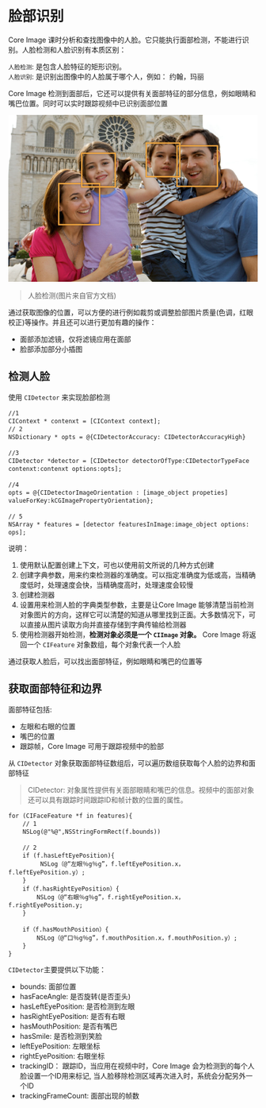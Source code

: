 # 脸部识别

Core Image 课时分析和查找图像中的人脸。它只能执行面部检测，不能进行识别。人脸检测和人脸识别有本质区别：   

`人脸检测`: 是包含人脸特征的矩形识别。  
`人脸识别`: 是识别出图像中的人脸属于哪个人，例如： 约翰，玛丽     

Core Image 检测到面部后，它还可以提供有关面部特征的部分信息，例如眼睛和嘴巴位置。同时可以实时跟踪视频中已识别面部位置    


![](../../assets/translation/face_detection_2x.png)
> 人脸检测(图片来自官方文档)


通过获取图像的位置，可以方便的进行例如裁剪或调整脸部图片质量(色调，红眼校正)等操作。并且还可以进行更加有趣的操作：  
* 面部添加滤镜，仅将滤镜应用在面部  
* 脸部添加部分小插图   


## 检测人脸   
使用 `CIDetector` 来实现脸部检测  

```
//1 
CIContext * contenxt = [CIContext context];
// 2
NSDictionary * opts = @{CIDetectorAccuracy: CIDetectorAccuracyHigh}  

//3
CIDetector *detector = [CIDetector detectorOfType:CIDetectorTypeFace  contenxt:contenxt options:opts];  

//4
opts = @{CIDetectorImageOrientation : [image_object propeties] valueForKey:kCGImagePropertyOrientation};

// 5
NSArray * features = [detector featuresInImage:image_object options: ops];
```
说明：    
1. 使用默认配置创建上下文，可也以使用前文所说的几种方式创建  
2. 创建字典参数，用来约束检测器的准确度。可以指定准确度为低或高，当精确度低时，处理速度会快，当精确度高时，处理速度会较慢   
3. 创建检测器  
4. 设置用来检测人脸的字典类型参数，主要是让Core Image 能够清楚当前检测对象图片的方向，这样它可以清楚的知道从哪里找到正面。大多数情况下，可以直接从图片读取方向并直接存储到字典传输给检测器    
5. 使用检测器开始检测，__检测对象必须是一个 `CIImage` 对象。__ Core Image 将返回一个 `CIFeature` 对象数组，每个对象代表一个人脸    

通过获取人脸后，可以找出面部特征，例如眼睛和嘴巴的位置等   


## 获取面部特征和边界  
面部特征包括:  
* 左眼和右眼的位置  
* 嘴巴的位置  
* 跟踪帧，Core Image 可用于跟踪视频中的脸部

从 `CIDetector` 对象获取面部特征数组后，可以遍历数组获取每个人脸的边界和面部特征   
> CIDetector: 对象属性提供有关面部眼睛和嘴巴的信息。视频中的面部对象还可以具有跟踪时间跟踪ID和帧计数的位置的属性。

```
for (CIFaceFeature *f in features){
    // 1
    NSLog(@"%@",NSStringFormRect(f.bounds))

    // 2
    if (f.hasLeftEyePosition){
         NSLog（@“左眼％g％g”，f.leftEyePosition.x，f.leftEyePosition.y）;
    } 
    if（f.hasRightEyePosition）{
        NSLog（@“右眼％g％g”，f.rightEyePosition.x，f.rightEyePosition.y;
    }

    if（f.hasMouthPosition）{
        NSLog（@“口％g％g”，f.mouthPosition.x，f.mouthPosition.y）;
    }
}
```

`CIDetector`主要提供以下功能：  
* bounds: 面部位置  
* hasFaceAngle: 是否旋转(是否歪头)  
* hasLeftEyePosition: 是否检测到左眼 
* hasRightEyePosition: 是否有右眼 
* hasMouthPosition:  是否有嘴巴  
* hasSmile: 是否检测到笑脸   
* leftEyePosition: 左眼坐标 
* rightEyePosition: 右眼坐标  
* trackingID： 跟踪ID，当应用在视频中时，Core Image 会为检测到的每个人脸设置一个ID用来标记, 当人脸移除检测区域再次进入时，系统会分配另外一个ID  
* trackingFrameCount: 面部出现的帧数   










